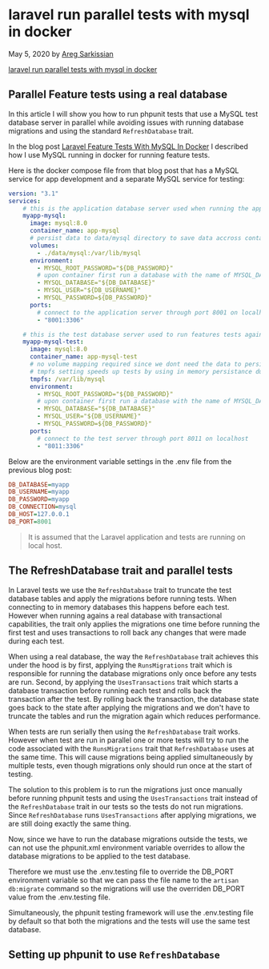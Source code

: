 # laravel run parallel tests with mysql in docker

May 5, 2020 by [Areg Sarkissian](https://aregsar.com/about)

[laravel run parallel tests with mysql in docker](https://aregsar.com/blog/2020/laravel-run-parallel-tests-with-mysql-in-docker)

## Parallel Feature tests using a real database

In this article I will show you how to run phpunit tests that use a MySQL test database server in parallel while avoiding issues with running database migrations and using the standard `RefreshDatabase` trait.

In the blog post [Laravel Feature Tests With MySQL In Docker](https://aregsar.com/blog/2020/laravel-feature-tests-with-mysql-in-docker)
I described how I use MySQL running in docker for running feature tests.

Here is the docker compose file from that blog post that has a MySQL service for app development and a separate MySQL service for testing:

```yml
version: "3.1"
services:
    # this is the application database server used when running the app locally
    myapp-mysql:
      image: mysql:8.0
      container_name: app-mysql
      # persist data to data/mysql directory to save data accross container runs
      volumes:
        - ./data/mysql:/var/lib/mysql
      environment:
        - MYSQL_ROOT_PASSWORD="${DB_PASSWORD}"
        # upon container first run a database with the name of MYSQL_DATABASE setting will be created
        - MYSQL_DATABASE="${DB_DATABASE}"
        - MYSQL_USER="${DB_USERNAME}"
        - MYSQL_PASSWORD=${DB_PASSWORD}"
      ports:
        # connect to the application server through port 8001 on localhost
        - "8001:3306"

    # this is the test database server used to run features tests against
    myapp-mysql-test:
      image: mysql:8.0
      container_name: app-mysql-test
      # no volume mapping required since we dont need the data to persist after container is shut down
      # tmpfs setting speeds up tests by using in memory persistance during tests
      tmpfs: /var/lib/mysql
      environment:
        - MYSQL_ROOT_PASSWORD="${DB_PASSWORD}"
        # upon container first run a database with the name of MYSQL_DATABASE setting will be created
        - MYSQL_DATABASE="${DB_DATABASE}"
        - MYSQL_USER="${DB_USERNAME}"
        - MYSQL_PASSWORD=${DB_PASSWORD}"
      ports:
        # connect to the test server through port 8011 on localhost
        - "8011:3306"
```

Below are the environment variable settings in the .env file from the previous blog post:

```ini 
DB_DATABASE=myapp
DB_USERNAME=myapp
DB_PASSWORD=myapp
DB_CONNECTION=mysql
DB_HOST=127.0.0.1
DB_PORT=8001
```

> It is assumed that the Laravel application and tests are running on local host.

## The RefreshDatabase trait and parallel tests

In Laravel tests we use the `RefreshDatabase` trait to truncate the test database tables and apply the migrations before running tests. When connecting to in memory databases this happens before each test. However when running agains a real database with transactional capabilities, the trait only applies the migrations one time before running the first test and uses transactions to roll back any changes that were made during each test.

When using a real database, the way the `RefreshDatabase` trait achieves this under the hood is by first, applying the `RunsMigrations` trait which is responsible for running the database migrations only once before any tests are run. Second, by applying the `UsesTransactions` trait which starts a database transaction before running each test and rolls back the transaction after the test. By rolling back the transaction, the database state goes back to the state after applying the migrations and we don't have to truncate the tables and run the migration again which reduces performance.

When tests are run serially then using the `RefreshDatabase` trait works. However when test are run in parallel one or more tests will try to run the code associated with the `RunsMigrations` trait that `RefreshDatabase` uses at the same time. This will cause migrations being applied simultaneously by multiple tests, even though migrations only should run once at the start of testing.

The solution to this problem is to run the migrations just once manually before running phpunit tests and using the `UsesTransactions` trait instead of the  `RefreshDatabase` trait in our tests so the tests do not run migrations. Since `RefreshDatabase` runs `UsesTransactions` after applying migrations, we are still doing exactly the same thing.

Now, since we have to run the database migrations outside the tests, we can not use the phpunit.xml environment variable overrides to allow the database migrations to be applied to the test database.

Therefore we must use the .env.testing file to override the DB_PORT environment variable so that we can pass the file name to the `artisan db:migrate` command so the migrations will use the overriden DB_PORT value from the .env.testing file.

Simultaneously, the phpunit testing framework will use the .env.testing file by default so that both the migrations and the tests will use the same test database.

## Setting up phpunit to use `RefreshDatabase`



